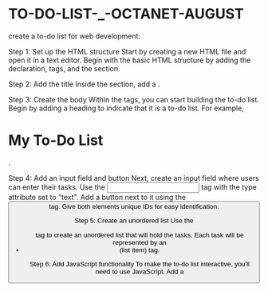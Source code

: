 # TO-DO-LIST-_-OCTANET-AUGUST
create a to-do list for web development:

Step 1: Set up the HTML structure
Start by creating a new HTML file and open it in a text editor. Begin with the basic HTML structure by adding the <!DOCTYPE html> declaration, <html> tags, and the <head> section.

Step 2: Add the title
Inside the <head> section, add a <title> tag to give your web page a title. For example, <title>To-Do List</title>.

Step 3: Create the body
Within the <body> tags, you can start building the to-do list. Begin by adding a heading to indicate that it is a to-do list. For example, <h1>My To-Do List</h1>.

Step 4: Add an input field and button
Next, create an input field where users can enter their tasks. Use the <input> tag with the type attribute set to "text". Add a button next to it using the <button> tag. Give both elements unique IDs for easy identification.

Step 5: Create an unordered list
Use the <ul> tag to create an unordered list that will hold the tasks. Each task will be represented by an <li> (list item) tag.

Step 6: Add JavaScript functionality
To make the to-do list interactive, you'll need to use JavaScript. Add a <script> tag before the closing </body> tag to include your JavaScript code. Use the DOM (Document Object Model) to manipulate the HTML elements.

Step 7: Write JavaScript functions
Inside the <script> tags, define JavaScript functions to handle adding tasks and marking them as complete. These functions will be triggered by user actions such as clicking the button or pressing Enter after typing a task.

Step 8: Link JavaScript functions to HTML elements
Use JavaScript to select the input field, button, and list elements by their IDs. Add event listeners to the button and input field to call the respective JavaScript functions when triggered.

Step 9: Style your to-do list
To make your to-do list visually appealing, you can add CSS styles. Create a <style> tag within the <head> section and define styles for the various HTML elements used in your to-do list.

Step 10: Test and refine
Save your HTML file and open it in a web browser. Test the functionality of your to-do list by adding tasks, marking them as complete, and checking if they are displayed correctly. Make any necessary adjustments to improve the user experience.

That's it! By following these steps, you can create a simple to-do list using HTML, JavaScript, and CSS in web development.
